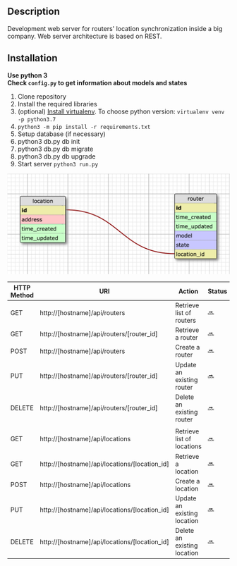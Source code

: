 ## Description

Development web server for routers' location synchronization inside a big company.
Web server architecture is based on REST.

## Installation

**Use python 3** <br />
**Check `config.py` to get information about models and states**

1. Clone repository
2. Install the required libraries
  1. (optional) [Install virtualenv](http://docs.python-guide.org/en/latest/dev/virtualenvs/). To choose python version: `virtualenv venv -p python3.7`
  2. `python3 -m pip install -r requirements.txt`
3. Setup database (if necessary)
  1. python3 db.py db init
  2. python3 db.py db migrate
  3. python3 db.py db upgrade
4. Start server `python3 run.py`

![Database models](/models.jpg?raw=true)

| HTTP Method | URI                                           | Action                      | Status             | Test               |
| ----------- | --------------------------------------------- | --------------------------- | ------------------ | ------------------ |
| GET         | http://[hostname]/api/routers                 | Retrieve list of routers    | :soon: | :soon: |
| GET         | http://[hostname]/api/routers/[router_id]     | Retrieve a router           | :soon: | :soon: |
| POST        | http://[hostname]/api/routers                 | Create a router             | :soon: | :soon: |
| PUT         | http://[hostname]/api/routers/[router_id]     | Update an existing router   | :soon: | :soon: |
| DELETE      | http://[hostname]/api/routers/[router_id]     | Delete an existing router   | :soon: | :soon: |
||||||
| GET         | http://[hostname]/api/locations               | Retrieve list of locations  | :soon: | :soon: |
| GET         | http://[hostname]/api/locations/[location_id] | Retrieve a location         | :soon: | :soon: |
| POST        | http://[hostname]/api/locations               | Create a location           | :soon: | :soon: |
| PUT         | http://[hostname]/api/locations/[location_id] | Update an existing location | :soon: | :soon: |
| DELETE      | http://[hostname]/api/locations/[location_id] | Delete an existing location | :soon: | :soon: |

